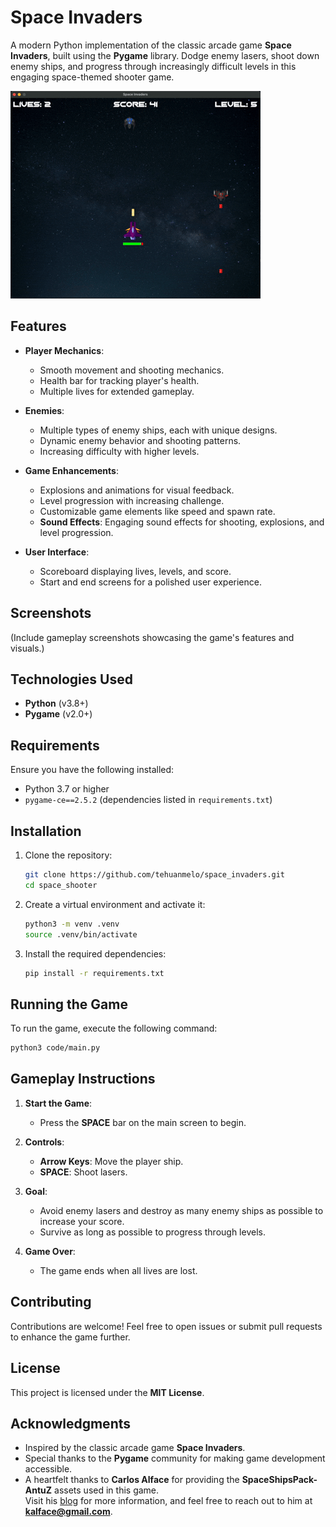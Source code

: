 # Space Invaders

A modern Python implementation of the classic arcade game **Space Invaders**, built using the **Pygame** library. Dodge enemy lasers, shoot down enemy ships, and progress through increasingly difficult levels in this engaging space-themed shooter game.

![Alt Text](assets/demo-video.gif)

## Features

- **Player Mechanics**:
  - Smooth movement and shooting mechanics.
  - Health bar for tracking player's health.
  - Multiple lives for extended gameplay.

- **Enemies**:
  - Multiple types of enemy ships, each with unique designs.
  - Dynamic enemy behavior and shooting patterns.
  - Increasing difficulty with higher levels.

- **Game Enhancements**:
  - Explosions and animations for visual feedback.
  - Level progression with increasing challenge.
  - Customizable game elements like speed and spawn rate.
  - **Sound Effects**: Engaging sound effects for shooting, explosions, and level progression.

- **User Interface**:
  - Scoreboard displaying lives, levels, and score.
  - Start and end screens for a polished user experience.


## Screenshots

(Include gameplay screenshots showcasing the game's features and visuals.)


## Technologies Used

- **Python** (v3.8+)
- **Pygame** (v2.0+)


## Requirements
Ensure you have the following installed:
- Python 3.7 or higher
- `pygame-ce==2.5.2` (dependencies listed in `requirements.txt`)

## Installation

1. Clone the repository:
    ```sh
    git clone https://github.com/tehuanmelo/space_invaders.git
    cd space_shooter
    ```

2. Create a virtual environment and activate it:
    ```sh
    python3 -m venv .venv
    source .venv/bin/activate
    ```

3. Install the required dependencies:
    ```sh
    pip install -r requirements.txt
    ```

## Running the Game

To run the game, execute the following command:
```sh
python3 code/main.py
```


## Gameplay Instructions

1. **Start the Game**:
   - Press the **SPACE** bar on the main screen to begin.

2. **Controls**:
   - **Arrow Keys**: Move the player ship.
   - **SPACE**: Shoot lasers.

3. **Goal**:
   - Avoid enemy lasers and destroy as many enemy ships as possible to increase your score.
   - Survive as long as possible to progress through levels.

4. **Game Over**:
   - The game ends when all lives are lost.

## Contributing

Contributions are welcome! Feel free to open issues or submit pull requests to enhance the game further.


## License

This project is licensed under the **MIT License**.


## Acknowledgments

- Inspired by the classic arcade game **Space Invaders**.
- Special thanks to the **Pygame** community for making game development accessible.
- A heartfelt thanks to **Carlos Alface** for providing the **SpaceShipsPack-AntuZ** assets used in this game.  
  Visit his [blog](http://carlosalface.blogspot.pt/) for more information, and feel free to reach out to him at **kalface@gmail.com**.